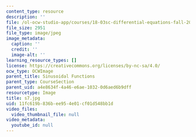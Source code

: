 ```yaml
---
content_type: resource
description: ''
file: /ol-ocw-studio-app/courses/18-03sc-differential-equations-fall-2011/11fc619b836bee954e01cf01d548bb1d_s7.jpg
file_size: 2951
file_type: image/jpeg
image_metadata:
  caption: ''
  credit: ''
  image-alt: ''
learning_resource_types: []
license: https://creativecommons.org/licenses/by-nc-sa/4.0/
ocw_type: OCWImage
parent_title: Sinusoidal Functions
parent_type: CourseSection
parent_uid: a4e8634f-4a46-e6ae-1032-0d6aed6b9dff
resourcetype: Image
title: s7.jpg
uid: 11fc619b-836b-ee95-4e01-cf01d548bb1d
video_files:
  video_thumbnail_file: null
video_metadata:
  youtube_id: null
---
```

